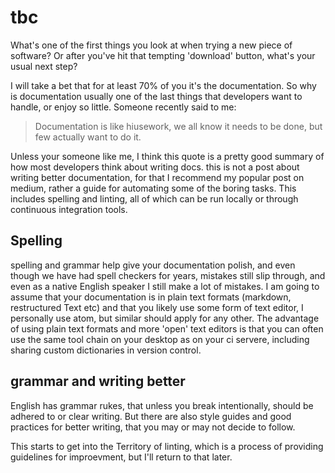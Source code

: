 # tbc

What's one of the first things you look at when trying a new piece of software? Or after you've hit that tempting 'download' button, what's your usual next step?

I will take a bet that for at least 70% of you it's the documentation. So why is documentation usually one of the last things that developers want to handle, or enjoy so little. Someone recently said to me:

> Documentation is like hiusework, we all know it needs to be done, but few actually want to do it.

Unless your someone like me, I think this quote is a pretty good summary of how most developers think about writing docs. this is not a post about writing better documentation, for that I recommend my popular post on medium, rather a guide for automating some of the boring tasks. This includes spelling and linting, all of which can be run locally or through continuous integration tools.

## Spelling

spelling and grammar help give your documentation polish, and even though we have had spell checkers for years, mistakes still slip through, and even as a native English speaker I still make a lot of mistakes. I am going to assume that your documentation is in plain text formats (markdown, restructured Text etc) and that you likely use some form of text editor, I personally use atom, but similar should apply for any other. The advantage of using plain text formats and more 'open' text editors is that you can often use the same tool chain on your desktop as on your ci servere, including sharing custom dictionaries in version control.

## grammar and writing better

English has grammar rukes, that unless you break intentionally, should be adhered to or clear writing. But there are also style guides and good practices for better writing, that you may or may not decide to follow.

This starts to get into the Territory of linting, which is a process of providing guidelines for improevment, but I'll return to that later.
